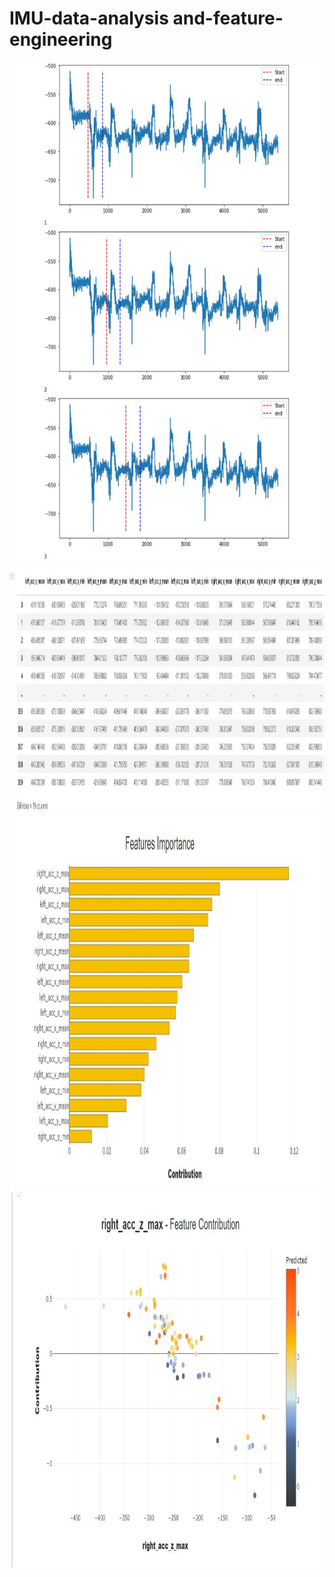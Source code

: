 # IMU-data-analysis and-feature-engineering

<img width="1200" height="800" src="https://github.com/MachineLs/IMU-data-and-feature-engineering/blob/main/img/1.jpg"/>
<img width="2000" height="400" src="https://github.com/MachineLs/IMU-data-and-feature-engineering/blob/main/img/4.jpg"/>
<img width="1200" height="600" src="https://github.com/MachineLs/IMU-data-and-feature-engineering/blob/main/img/2.jpg"/>
<img width="1200" height="600" src="https://github.com/MachineLs/IMU-data-and-feature-engineering/blob/main/img/3.jpg"/>
